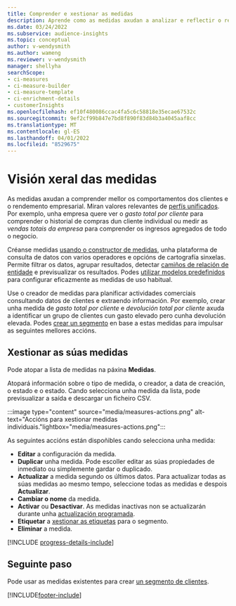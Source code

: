 ```yaml
---
title: Comprender e xestionar as medidas
description: Aprende como as medidas axudan a analizar e reflectir o rendemento da túa empresa.
ms.date: 03/24/2022
ms.subservice: audience-insights
ms.topic: conceptual
author: v-wendysmith
ms.author: wameng
ms.reviewer: v-wendysmith
manager: shellyha
searchScope:
- ci-measures
- ci-measure-builder
- ci-measure-template
- ci-enrichment-details
- customerInsights
ms.openlocfilehash: ef10f480086ccac4fa5c6c58818e35ecae67532c
ms.sourcegitcommit: 9ef2cf99b847e7bd8f890f83d84b3a4045aaf8cc
ms.translationtype: MT
ms.contentlocale: gl-ES
ms.lasthandoff: 04/01/2022
ms.locfileid: "8529675"
---
```

# <a name="measures-overview"></a>Visión xeral das medidas

As medidas axudan a comprender mellor os comportamentos dos clientes e o rendemento empresarial. Miran valores relevantes de [perfís unificados](data-unification.md). Por exemplo, unha empresa quere ver o *gasto total por cliente* para comprender o historial de compras dun cliente individual ou medir as *vendas totais da empresa* para comprender os ingresos agregados de todo o negocio.  

Créanse medidas [usando o constructor de medidas](measure-builder.md), unha plataforma de consulta de datos con varios operadores e opcións de cartografía sinxelas. Permite filtrar os datos, agrupar resultados, detectar [camiños de relación de entidade](relationships.md) e previsualizar os resultados. Podes [utilizar modelos predefinidos](measure-templates.md) para configurar eficazmente as medidas de uso habitual.

Use o creador de medidas para planificar actividades comerciais consultando datos de clientes e extraendo información. Por exemplo, crear unha medida de *gasto total por cliente* e *devolución total por cliente* axuda a identificar un grupo de clientes cun gasto elevado pero cunha devolución elevada. Podes [crear un segmento](segments.md) en base a estas medidas para impulsar as seguintes mellores accións.

## <a name="manage-your-measures"></a>Xestionar as súas medidas

Pode atopar a lista de medidas na páxina **Medidas**.

Atopará información sobre o tipo de medida, o creador, a data de creación, o estado e o estado. Cando selecciona unha medida da lista, pode previsualizar a saída e descargar un ficheiro CSV.

:::image type="content" source="media/measures-actions.png" alt-text="Accións para xestionar medidas individuais."lightbox="media/measures-actions.png":::

As seguintes accións están dispoñibles cando selecciona unha medida:

- **Editar** a configuración da medida.
- **Duplicar** unha medida. Pode escoller editar as súas propiedades de inmediato ou simplemente gardar o duplicado.
- **Actualizar** a medida segundo os últimos datos. Para actualizar todas as súas medidas ao mesmo tempo, seleccione todas as medidas e despois **Actualizar**.
- **Cambiar o nome** da medida.
- **Activar** ou **Desactivar**. As medidas inactivas non se actualizarán durante unha [actualización programada](system.md#schedule-tab).
- **Etiquetar** a [xestionar as etiquetas](work-with-tags-columns.md#manage-tags) para o segmento.
- **Eliminar** a medida.

[!INCLUDE [progress-details-include](../includes/progress-details-pane.md)]

## <a name="next-step"></a>Seguinte paso

Pode usar as medidas existentes para crear [un segmento de clientes](segments.md).

[!INCLUDE[footer-include](../includes/footer-banner.md)]
